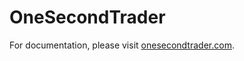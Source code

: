 # OneSecondTrader

For documentation, please visit [onesecondtrader.com](https://www.onesecondtrader.com).
